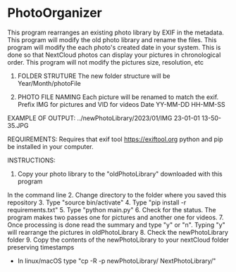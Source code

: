 # PhotoOrganizer
This program rearranges an existing photo library by EXIF in the metadata.
This program will modify the old photo library and rename the files.
This program will modify the each photo's created date in your system. 
This is done so that NextCloud photos can display your pictures in chronological order.
This program will not modify the pictures size, resolution, etc 

1. FOLDER STRUTURE
The new folder structure will be Year/Month/photoFile

2. PHOTO FILE NAMING
Each picture will be renamed to match the exif. 
Prefix IMG for pictures and VID for videos
Date YY-MM-DD HH-MM-SS

EXAMPLE OF OUTPUT: ../newPhotoLibrary/2023/01/IMG 23-01-01 13-50-35.JPG


REQUIREMENTS:
Requires that exif tool https://exiftool.org python and pip be installed in your computer.

INSTRUCTIONS:
1. Copy your photo library to the "oldPhotoLibrary" downloaded with this program 

In the command line
2. Change directory to the folder where you saved this repository
3. Type "source bin/activate"
4. Type "pip install -r requirements.txt"
5. Type "python main.py"
6. Check for the status. The program makes two passes one for pictures and another one for videos. 
7. Once processing is done read the summary and type "y" or "n". Typing "y" will rearrange the pictures in oldPhotoLibrary
8. Check the newPhotoLibrary folder
9. Copy the contents of the newPhotoLibrary to your nextCloud folder preserving timestamps
   - In linux/macOS type "cp -R -p newPhotoLibrary/ NextPhotoLibrary/"
